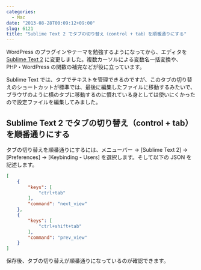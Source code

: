 ```yaml
---
categories:
  - Mac
date: "2013-08-28T00:09:12+09:00"
slug: 6121
title: "Sublime Text 2 でタブの切り替え（control + tab）を順番通りにする"
---
```


WordPress のプラグインやテーマを勉強するようになってから、エディタを [Sublime Text 2](http://www.sublimetext.com/2) に変更しました。複数カーソルによる変数名一括変換や、PHP・WordPress の関数の補完などが役に立っています。

Sublime Text では、タブでテキストを管理できるのですが、このタブの切り替えのショートカットが標準では、最後に編集したファイルに移動するみたいで、ブラウザのように横のタブに移動するのに慣れている身としては使いにくかったので設定ファイルを編集してみました。

## Sublime Text 2 でタブの切り替え（control + tab）を順番通りにする

タブの切り替えを順番通りにするには、メニューバー → [Sublime Text 2] → [Preferences] → [Keybinding - Users] を選択します。そして以下の JSON を記述します。

```json
[
    {
        "keys": [
            "ctrl+tab"
        ],
        "command": "next_view"
    },
    {
        "keys": [
            "ctrl+shift+tab"
        ],
        "command": "prev_view"
    }
]
```

保存後、タブの切り替えが順番通りになっているのが確認できます。
